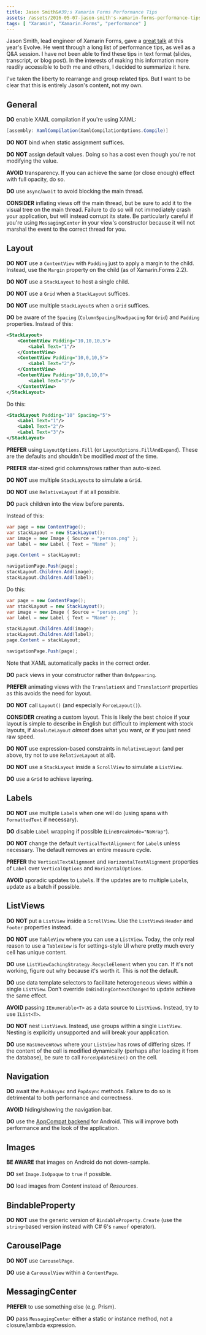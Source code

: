 ```yaml
---
title: Jason Smith&#39;s Xamarin Forms Performance Tips
assets: /assets/2016-05-07-jason-smith's-xamarin-forms-performance-tips/
tags: [ "Xaramin", "Xamarin.Forms", "performance" ]
---
```

Jason Smith, lead engineer of Xamarin Forms, gave a [great talk](https://www.youtube.com/watch?v=RZvdql3Ev0E) at this year's Evolve. He went through a long list of performance tips, as well as a Q&A session. I have not been able to find these tips in text format (slides, transcript, or blog post). In the interests of making this information more readily accessible to both me and others, I decided to summarize it here.

I've taken the liberty to rearrange and group related tips. But I want to be clear that this is entirely Jason's content, not my own.


## General

**DO** enable XAML compilation if you're using XAML:

```csharp
[assembly: XamlCompilation(XamlCompilationOptions.Compile)]
```

**DO NOT** bind when static assignment suffices.

**DO NOT** assign default values. Doing so has a cost even though you're not modifying the value.

**AVOID** transparency. If you can achieve the same (or close enough) effect with full opacity, do so.

**DO** use `async`/`await` to avoid blocking the main thread.

**CONSIDER** inflating views off the main thread, but be sure to add it to the visual tree on the main thread. Failure to do so will not immediately crash your application, but will instead corrupt its state. Be particularly careful if you're using `MessagingCenter` in your view's constructor because it will not marshal the event to the correct thread for you.


## Layout

**DO NOT** use a `ContentView` with `Padding` just to apply a margin to the child. Instead, use the `Margin` property on the child (as of Xamarin.Forms 2.2).

**DO NOT** use a `StackLayout` to host a single child.

**DO NOT** use a `Grid` when a `StackLayout` suffices.

**DO NOT** use multiple `StackLayout`s when a `Grid` suffices.

**DO** be aware of the `Spacing` (`ColumnSpacing`/`RowSpacing` for `Grid`) and `Padding` properties. Instead of this:

```xml
<StackLayout>
    <ContentView Padding="10,10,10,5">
        <Label Text="1"/>
    </ContentView>
    <ContentView Padding="10,0,10,5">
        <Label Text="2"/>
    </ContentView>
    <ContentView Padding="10,0,10,0">
        <Label Text="3"/>
    </ContentView>
</StackLayout>
```

Do this:

```xml
<StackLayout Padding="10" Spacing="5">
    <Label Text="1"/>
    <Label Text="2"/>
    <Label Text="3"/>
</StackLayout>
```

**PREFER** using `LayoutOptions.Fill` (or `LayoutOptions.FillAndExpand`). These are the defaults and shouldn't be modified _most_ of the time.

**PREFER** star-sized grid columns/rows rather than auto-sized.

**DO NOT** use multiple `StackLayout`s to simulate a `Grid`.

**DO NOT** use `RelativeLayout` if at all possible.

**DO** pack children into the view before parents.

Instead of this:

```csharp
var page = new ContentPage();
var stackLayout = new StackLayout();
var image = new Image { Source = "person.png" };
var label = new Label { Text = "Name" };

page.Content = stackLayout;

navigationPage.Push(page);
stackLayout.Children.Add(image);
stackLayout.Children.Add(label);
```

Do this:

```csharp
var page = new ContentPage();
var stackLayout = new StackLayout();
var image = new Image { Source = "person.png" };
var label = new Label { Text = "Name" };

stackLayout.Children.Add(image);
stackLayout.Children.Add(label);
page.Content = stackLayout;

navigationPage.Push(page);
```

Note that XAML automatically packs in the correct order.

**DO** pack views in your constructor rather than `OnAppearing`.

**PREFER** animating views with the `TranslationX` and `TranslationY` properties as this avoids the need for layout.

**DO NOT** call `Layout()` (and especially `ForceLayout()`).

**CONSIDER** creating a custom layout. This is likely the best choice if your layout is simple to describe in English but difficult to implement with stock layouts, if `AbsoluteLayout` _almost_ does what you want, or if you just need raw speed.

**DO NOT** use expression-based constraints in `RelativeLayout` (and per above, try not to use `RelativeLayout` at all).

**DO NOT** use a `StackLayout` inside a `ScrollView` to simulate a `ListView`.

**DO** use a `Grid` to achieve layering.


## Labels

**DO NOT** use multiple `Label`s when one will do (using spans with `FormattedText` if necessary).

**DO** disable `Label` wrapping if possible (`LineBreakMode="NoWrap"`).

**DO NOT** change the default `VerticalTextAlignment` for `Label`s unless necessary. The default removes an entire measure cycle.

**PREFER** the `VerticalTextAlignment` and `HorizontalTextAlignment` properties of `Label` over `VerticalOptions` and `HorizontalOptions`.

**AVOID** sporadic updates to `Label`s. If the updates are to multiple `Label`s, update as a batch if possible.


## ListViews

**DO NOT** put a `ListView` inside a `ScrollView`. Use the `ListView`s `Header` and `Footer` properties instead.

**DO NOT** use `TableView` where you can use a `ListView`. Today, the only real reason to use a `TableView` is for settings-style UI where pretty much every cell has unique content.

**DO** use `ListViewCachingStrategy.RecycleElement` when you can. If it's not working, figure out why because it's worth it. This is _not_ the default.

**DO** use data template selectors to facilitate heterogeneous views within a single `ListView`. Don't override `OnBindingContextChanged` to update achieve the same effect.

**AVOID** passing `IEnumerable<T>` as a data source to `ListView`s. Instead, try to use `IList<T>`.

**DO NOT** nest `ListView`s. Instead, use groups within a single `ListView`. Nesting is explicitly unsupported and will break your application.

**DO** use `HasUnevenRows` where your `ListView` has rows of differing sizes. If the content of the cell is modified dynamically (perhaps after loading it from the database), be sure to call `ForceUpdateSize()` on the cell.


## Navigation

**DO** await the `PushAsync` and `PopAsync` methods. Failure to do so is detrimental to both performance and correctness.

**AVOID** hiding/showing the navigation bar.

**DO** use the [AppCompat backend](https://gist.github.com/jassmith/a3b2a543f99126782936) for Android. This will improve both performance and the look of the application.


## Images

**BE AWARE** that images on Android do not down-sample.

**DO** set `Image.IsOpaque` to `true` if possible.

**DO** load images from _Content_ instead of _Resources_.


## BindableProperty

**DO NOT** use the generic version of `BindableProperty.Create` (use the `string`-based version instead with C# 6's `nameof` operator).


## CarouselPage

**DO NOT** use `CarouselPage`.

**DO** use a `CarouselView` within a `ContentPage`.


## MessagingCenter

**PREFER** to use something else (e.g. Prism).

**DO** pass `MessagingCenter` either a static or instance method, not a closure/lambda expression.
